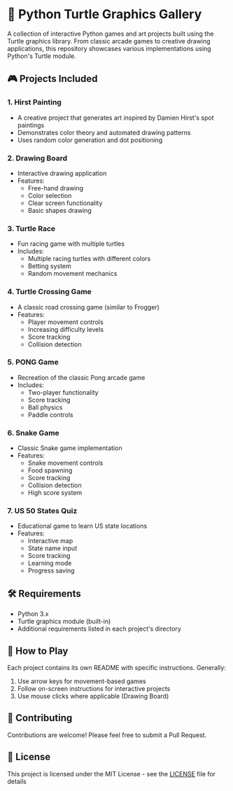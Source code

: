 # 🐢 Python Turtle Graphics Gallery

A collection of interactive Python games and art projects built using the Turtle graphics library. From classic arcade games to creative drawing applications, this repository showcases various implementations using Python's Turtle module.

## 🎮 Projects Included

### 1. Hirst Painting
- A creative project that generates art inspired by Damien Hirst's spot paintings
- Demonstrates color theory and automated drawing patterns
- Uses random color generation and dot positioning

### 2. Drawing Board
- Interactive drawing application
- Features:
  - Free-hand drawing
  - Color selection
  - Clear screen functionality
  - Basic shapes drawing

### 3. Turtle Race
- Fun racing game with multiple turtles
- Includes:
  - Multiple racing turtles with different colors
  - Betting system
  - Random movement mechanics

### 4. Turtle Crossing Game
- A classic road crossing game (similar to Frogger)
- Features:
  - Player movement controls
  - Increasing difficulty levels
  - Score tracking
  - Collision detection

### 5. PONG Game
- Recreation of the classic Pong arcade game
- Includes:
  - Two-player functionality
  - Score tracking
  - Ball physics
  - Paddle controls

### 6. Snake Game
- Classic Snake game implementation
- Features:
  - Snake movement controls
  - Food spawning
  - Score tracking
  - Collision detection
  - High score system

### 7. US 50 States Quiz
- Educational game to learn US state locations
- Features:
  - Interactive map
  - State name input
  - Score tracking
  - Learning mode
  - Progress saving

## 🛠️ Requirements
- Python 3.x
- Turtle graphics module (built-in)
- Additional requirements listed in each project's directory


## 🎯 How to Play
Each project contains its own README with specific instructions. Generally:
1. Use arrow keys for movement-based games
2. Follow on-screen instructions for interactive projects
3. Use mouse clicks where applicable (Drawing Board)

## 🤝 Contributing
Contributions are welcome! Please feel free to submit a Pull Request.


## 📝 License
This project is licensed under the MIT License - see the [LICENSE](LICENSE) file for details
